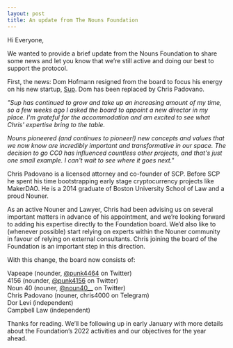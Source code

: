 ```yaml
---
layout: post
title: An update from The Nouns Foundation
---
```


Hi Everyone,

We wanted to provide a brief update from the Nouns Foundation to share some news and let you know that we’re still active and doing our best to support the protocol. 

First, the news: Dom Hofmann resigned from the board to focus his energy on his new startup, [Sup](https://sup.xyz/). Dom has been replaced by Chris Padovano.

<em>"Sup has continued to grow and take up an increasing amount of my time, so a few weeks ago I asked the board to appoint a new director in my place. I'm grateful for the accommodation and am excited to see what Chris' expertise bring to the table.</em>	

<em>Nouns pioneered (and continues to pioneer!) new concepts and values that we now know are incredibly important and transformative in our space. The decision to go CC0 has influenced countless other projects, and that's just one small example. I can't wait to see where it goes next."</em>


Chris Padovano is a licensed attorney and co-founder of SCP. Before SCP he spent his time bootstrapping early stage cryptocurrency projects like MakerDAO. He is a 2014 graduate of Boston University School of Law and a proud Nouner.

As an active Nouner and Lawyer, Chris had been advising us on several important matters in advance of his appointment, and we’re looking forward to adding his expertise directly to the Foundation board. We’d also like to (whenever possible) start relying on experts within the Nouner community in favour of relying on external consultants. Chris joining the board of the Foundation is an important step in this direction.

With this change, the board now consists of:

Vapeape (nounder, <a href="https://twitter.com/punk4464">@punk4464</a> on Twitter)  
4156 (nounder, <a href="https://twitter.com/punk4156">@punk4156</a> on Twitter)  
Noun 40 (nouner, <a href="https://twitter.com/noun40__">@noun40__</a> on Twitter)  
Chris Padovano (nouner, chris4000 on Telegram)  
Dor Levi (independent)  
Campbell Law (independent)

Thanks for reading. We’ll be following up in early January with more details about the Foundation’s 2022 activities and our objectives for the year ahead.